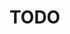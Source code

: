 # TODO
<!--
BUGS or problems to do after uploading new website

    - Fix drop down corners on leads part on moblie by using css options.
    - Fix drop down by adding other color for icon
    - Fix Top photos
    - Fix Robot tab in mobile and use coverflow effect
    - Add tiers
    - Download icons for bootstrap and google fonts
    - Have Nav bar color when at sections
    - ^Maybe add small bar or smt under the text at nav^ 
    -
    - more lazy load, and free mode with Thumbs maybe or use Controller in the api. should fix alot
    - add Parallax to parts of the website.
    - add swiper to main page and add in lazyload for 2 slides ahead.


### 1. Order Pinegrow license
- Send the following email to support@pinegrow.com:

Hello,

I am writing to you on behalf of my high school FRC robotics team, Crevolution Robotics. We are a nonprofit organization with 501(c)3 status. As such, we were looking to get a license of this program at reduced pricing. Attached below is the proof of our non-profit status. If you could let me know of any further information required to order this license, please me know.

Thank you,
Whoever Whoever,
Crevolution Robotics

- Order program
- profit

### 2. Set up new domain (Done)
- Order new domain [go to this [link](https://domains.google.com/registrar/search?searchTerm=team2851&hl=en&tab=1), add the .org or whatever to cart, purchase]
- Follow the [github](https://docs.github.com/en/pages/configuring-a-custom-domain-for-your-github-pages-site/managing-a-custom-domain-for-your-github-pages-site) and [CNAME](https://help.instapage.com/hc/en-us/articles/115013755448-Creating-a-CNAME-record-on-Google-domains-google-) guides
- Troubleshoot or discord dm me if anything goes wrong

### 3. Fix the website
- Self explanatory, fix the website
-->

